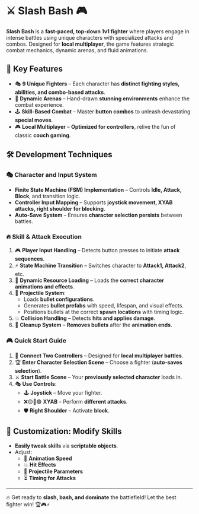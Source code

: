 # ⚔️ Slash Bash 🎮

**Slash Bash** is a **fast-paced, top-down 1v1 fighter** where players engage in intense battles using unique characters with specialized attacks and combos. Designed for **local multiplayer**, the game features strategic combat mechanics, dynamic arenas, and fluid animations.

## 🚀 Key Features

- 🎭 **9 Unique Fighters** – Each character has **distinct fighting styles, abilities, and combo-based attacks**.
- 🎨 **Dynamic Arenas** – Hand-drawn **stunning environments** enhance the combat experience.
- 🕹️ **Skill-Based Combat** – Master **button combos** to unleash devastating **special moves**.
- 🎮 **Local Multiplayer** – **Optimized for controllers**, relive the fun of classic **couch gaming**.

## 🛠️ Development Techniques

### 🎭 **Character and Input System**
- **Finite State Machine (FSM) Implementation** – Controls **Idle, Attack, Block**, and transition logic.
- **Controller Input Mapping** – Supports **joystick movement, XYAB attacks, right shoulder for blocking**.
- **Auto-Save System** – Ensures **character selection persists** between battles.

### 🔥 **Skill & Attack Execution**
1. 🎮 **Player Input Handling** – Detects button presses to initiate **attack sequences**.
2. ⚡ **State Machine Transition** – Switches character to **Attack1, Attack2**, etc.
3. 🎨 **Dynamic Resource Loading** – Loads the **correct character animations and effects**.
4. 🎯 **Projectile System**:
   - Loads **bullet configurations**.
   - Generates **bullet prefabs** with speed, lifespan, and visual effects.
   - Positions bullets at the correct **spawn locations** with timing logic.
5. 💥 **Collision Handling** – Detects **hits and applies damage**.
6. 🧹 **Cleanup System** – **Removes bullets** after the **animation ends**.

### 🎮 **Quick Start Guide**
1. 🔌 **Connect Two Controllers** – Designed for **local multiplayer battles**.
2. 🏆 **Enter Character Selection Scene** – Choose a fighter (**auto-saves selection**).
3. ⚔️ **Start Battle Scene** – Your **previously selected character** loads in.
4. 🎭 **Use Controls**:
   - 🕹️ **Joystick** – Move your fighter.
   - ❌🟡🔵🟢 **XYAB** – Perform **different attacks**.
   - 🛡️ **Right Shoulder** – Activate **block**.

## 🎨 **Customization: Modify Skills**
- **Easily tweak skills** via **scriptable objects**.
- Adjust:
  - 🏃 **Animation Speed**
  - 💥 **Hit Effects**
  - 🎯 **Projectile Parameters**
  - ⏳ **Timing for Attacks**

---

🔥 Get ready to **slash, bash, and dominate** the battlefield! Let the best fighter win! 🏆🎮⚡
